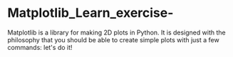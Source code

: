 # Matplotlib_Learn_exercise-
Matplotlib is a library for making 2D plots in Python. It is
designed with the philosophy that you should be able to
create simple plots with just a few commands:
let's do it!

